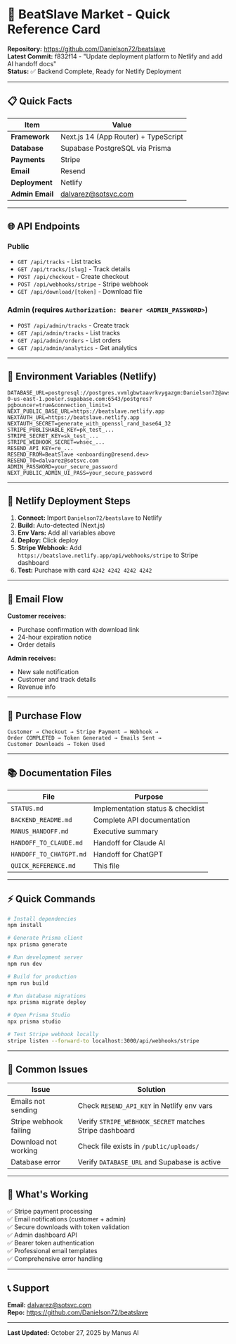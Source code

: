 # 🎵 BeatSlave Market - Quick Reference Card

**Repository:** https://github.com/Danielson72/beatslave  
**Latest Commit:** f832f14 - "Update deployment platform to Netlify and add AI handoff docs"  
**Status:** ✅ Backend Complete, Ready for Netlify Deployment

---

## 📋 Quick Facts

| Item | Value |
|------|-------|
| **Framework** | Next.js 14 (App Router) + TypeScript |
| **Database** | Supabase PostgreSQL via Prisma |
| **Payments** | Stripe |
| **Email** | Resend |
| **Deployment** | Netlify |
| **Admin Email** | dalvarez@sotsvc.com |

---

## 🌐 API Endpoints

### Public
- `GET /api/tracks` - List tracks
- `GET /api/tracks/[slug]` - Track details
- `POST /api/checkout` - Create checkout
- `POST /api/webhooks/stripe` - Stripe webhook
- `GET /api/download/[token]` - Download file

### Admin (requires `Authorization: Bearer <ADMIN_PASSWORD>`)
- `POST /api/admin/tracks` - Create track
- `GET /api/admin/tracks` - List tracks
- `GET /api/admin/orders` - List orders
- `GET /api/admin/analytics` - Get analytics

---

## 🔐 Environment Variables (Netlify)

```env
DATABASE_URL=postgresql://postgres.vvmlgbwtaavrkvygazgm:Danielson72@aws-0-us-east-1.pooler.supabase.com:6543/postgres?pgbouncer=true&connection_limit=1
NEXT_PUBLIC_BASE_URL=https://beatslave.netlify.app
NEXTAUTH_URL=https://beatslave.netlify.app
NEXTAUTH_SECRET=generate_with_openssl_rand_base64_32
STRIPE_PUBLISHABLE_KEY=pk_test_...
STRIPE_SECRET_KEY=sk_test_...
STRIPE_WEBHOOK_SECRET=whsec_...
RESEND_API_KEY=re_...
RESEND_FROM=BeatSlave <onboarding@resend.dev>
RESEND_TO=dalvarez@sotsvc.com
ADMIN_PASSWORD=your_secure_password
NEXT_PUBLIC_ADMIN_UI_PASS=your_secure_password
```

---

## 🚀 Netlify Deployment Steps

1. **Connect:** Import `Danielson72/beatslave` to Netlify
2. **Build:** Auto-detected (Next.js)
3. **Env Vars:** Add all variables above
4. **Deploy:** Click deploy
5. **Stripe Webhook:** Add `https://beatslave.netlify.app/api/webhooks/stripe` to Stripe dashboard
6. **Test:** Purchase with card `4242 4242 4242 4242`

---

## 📧 Email Flow

**Customer receives:**
- Purchase confirmation with download link
- 24-hour expiration notice
- Order details

**Admin receives:**
- New sale notification
- Customer and track details
- Revenue info

---

## 🔄 Purchase Flow

```
Customer → Checkout → Stripe Payment → Webhook → 
Order COMPLETED → Token Generated → Emails Sent → 
Customer Downloads → Token Used
```

---

## 📚 Documentation Files

| File | Purpose |
|------|---------|
| `STATUS.md` | Implementation status & checklist |
| `BACKEND_README.md` | Complete API documentation |
| `MANUS_HANDOFF.md` | Executive summary |
| `HANDOFF_TO_CLAUDE.md` | Handoff for Claude AI |
| `HANDOFF_TO_CHATGPT.md` | Handoff for ChatGPT |
| `QUICK_REFERENCE.md` | This file |

---

## ⚡ Quick Commands

```bash
# Install dependencies
npm install

# Generate Prisma client
npx prisma generate

# Run development server
npm run dev

# Build for production
npm run build

# Run database migrations
npx prisma migrate deploy

# Open Prisma Studio
npx prisma studio

# Test Stripe webhook locally
stripe listen --forward-to localhost:3000/api/webhooks/stripe
```

---

## 🐛 Common Issues

| Issue | Solution |
|-------|----------|
| Emails not sending | Check `RESEND_API_KEY` in Netlify env vars |
| Stripe webhook failing | Verify `STRIPE_WEBHOOK_SECRET` matches Stripe dashboard |
| Download not working | Check file exists in `/public/uploads/` |
| Database error | Verify `DATABASE_URL` and Supabase is active |

---

## 🎯 What's Working

✅ Stripe payment processing  
✅ Email notifications (customer + admin)  
✅ Secure downloads with token validation  
✅ Admin dashboard API  
✅ Bearer token authentication  
✅ Professional email templates  
✅ Comprehensive error handling  

---

## 📞 Support

**Email:** dalvarez@sotsvc.com  
**Repo:** https://github.com/Danielson72/beatslave

---

**Last Updated:** October 27, 2025 by Manus AI

